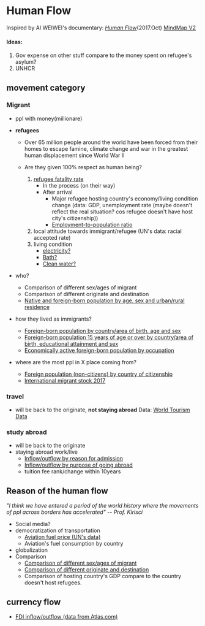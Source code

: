
# Human Flow

Inspired by AI WEIWEI's documentary: [_Human Flow_](http://www.humanflow.com/)(2017.Oct)
[MindMap V2](https://www.mindmeister.com/1027911795?t=MlRr54SsP5)

#### Ideas:
1. Gov expense on other stuff compare to the money spent on refugee's asylum?
2. UNHCR


## movement category
### Migrant
* ppl with money(millionare)

* **refugees**

  * Over 65 million people around the world have been forced from their homes to escape famine, climate change and war in the greatest human displacement since World War II

  * Are they given 100% respect as human being?
      1. [refugee fatality rate](http://missingmigrants.iom.int/downloads)
          * In the process (on their way)
          * After arrival
              * Major refugee hosting country's economy/living condition change (data: GDP, unemployment rate (maybe doesn't reflect the real situation? cos refugee doesn't have host city's citizenship))
              * [Employment-to-population ratio](http://data.un.org/Data.aspx?d=GenderStat&f=inID%3a101)
      2. local attitude towards immigrant/refugee (UN's data: racial accepted rate)
      3. living condition
          * [electricity?](http://data.un.org/Data.aspx?d=POP&f=tableCode%3a295)
          * [Bath?](http://data.un.org/Data.aspx?d=POP&f=tableCode%3a289)
          * [Clean water?](http://data.un.org/Data.aspx?d=POP&f=tableCode%3a282)

* who?
    * Comparison of different sex/ages of migrant
    * Comparison of different  originate and destination
    * [Native and foreign-born population by age, sex and urban/rural residence](http://data.un.org/Data.aspx?d=POP&f=tableCode%3a24)

* how they lived as immigrants?
    * [Foreign-born population by country/area of birth, age and sex](http://data.un.org/Data.aspx?d=POP&f=tableCode%3a44)
    * [Foreign-born population 15 years of age or over by country/area of birth, educational attainment and sex](http://data.un.org/Data.aspx?d=POP&f=tableCode%3a441)
    * [Economically active foreign-born population by occupation](http://data.un.org/Data.aspx?d=POP&f=tableCode:43)
* where are the most ppl in X place coming from?
    * [Foreign population (non-citizens) by country of citizenship](http://data.un.org/Data.aspx?d=POP&f=tableCode%3a127)
    * [International migrant stock 2017](http://www.un.org/en/development/desa/population/migration/data/estimates2/estimates17.shtml)






### travel
* will be back to the originate, **not staying abroad** Data: [World Tourism Data](http://data.un.org/DocumentData.aspx?id=375)

### study abroad
* will be back to the originate
* staying abroad work/live
    * [Inflow/outflow by reason for admission](http://data.un.org/Data.aspx?d=POP&f=tableCode%3a400)
    * [Inflow/outflow by purpose of going abroad](http://data.un.org/Data.aspx?d=POP&f=tableCode%3a403)
    * tuition fee rank/change within 10years





## Reason of the human flow

*"I think we have entered a period of the world history where the movements of ppl across borders has accelerated" -- Prof. Kirisci*

* Social media?
* democratization of transportation
    * [Aviation fuel price (UN's data)](http://data.un.org/Data.aspx?d=EDATA&f=cmID%3aAV%3btrID%3a122)
    * Aviation's fuel consumption by country
* globalization
* Comparison
    * [Comparison of different sex/ages of migrant](http://data.un.org/Data.aspx?d=POP&f=tableCode%3a44)
    * [Comparison of different originate and destination](http://data.un.org/Data.aspx?d=POP&f=tableCode%3a127)
    * Comparison of hosting country's GDP compare to the country doesn't host refugees.

## currency flow
* [FDI inflow/outflow (data from Atlas.com)](https://www.theatlas.com/charts/NJxV6yP9)
